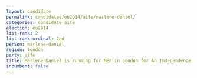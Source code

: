 ```yaml
---
layout: candidate
permalink: candidates/eu2014/aife/marlene-daniel/
categories: candidate aife
election: eu2014
list-rank: 2
list-rank-ordinal: 2nd
person: marlene-daniel
region: london
party: aife
title: Marlene Daniel is running for MEP in London for An Independence From Europe
incumbent: false
---
```

